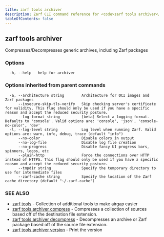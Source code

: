 ```yaml
---
title: zarf tools archiver
description: Zarf CLI command reference for <code>zarf tools archiver</code>.
tableOfContents: false
---
```


<!-- Page generated by Zarf; DO NOT EDIT -->

## zarf tools archiver

Compresses/Decompresses generic archives, including Zarf packages

### Options

```
  -h, --help   help for archiver
```

### Options inherited from parent commands

```
  -a, --architecture string        Architecture for OCI images and Zarf packages
      --insecure-skip-tls-verify   Skip checking server's certificate for validity. This flag should only be used if you have a specific reason and accept the reduced security posture.
      --log-format string          [beta] Select a logging format. Defaults to 'console'. Valid options are: 'console', 'json', 'console-no-color', 'dev'
  -l, --log-level string           Log level when running Zarf. Valid options are: warn, info, debug, trace (default "info")
      --no-color                   Disable colors in output
      --no-log-file                Disable log file creation
      --no-progress                Disable fancy UI progress bars, spinners, logos, etc
      --plain-http                 Force the connections over HTTP instead of HTTPS. This flag should only be used if you have a specific reason and accept the reduced security posture.
      --tmpdir string              Specify the temporary directory to use for intermediate files
      --zarf-cache string          Specify the location of the Zarf cache directory (default "~/.zarf-cache")
```

### SEE ALSO

* [zarf tools](/commands/zarf_tools/)	 - Collection of additional tools to make airgap easier
* [zarf tools archiver compress](/commands/zarf_tools_archiver_compress/)	 - Compresses a collection of sources based off of the destination file extension.
* [zarf tools archiver decompress](/commands/zarf_tools_archiver_decompress/)	 - Decompresses an archive or Zarf package based off of the source file extension.
* [zarf tools archiver version](/commands/zarf_tools_archiver_version/)	 - Print the version

